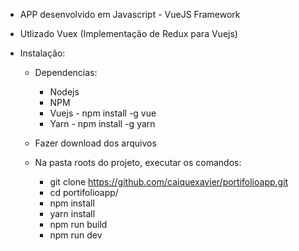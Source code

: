 
- APP desenvolvido em Javascript - VueJS Framework
- Utlizado Vuex (Implementação de Redux para Vuejs)

- Instalação:
	- Dependencias: 
		- Nodejs
		- NPM
		- Vuejs - npm install -g vue
		- Yarn - npm install -g yarn

	- Fazer download dos arquivos
	- Na pasta roots do projeto, executar os comandos:
		- git clone https://github.com/caiquexavier/portifolioapp.git
		- cd portifolioapp/
		- npm install
		- yarn install
		- npm run build
		- npm run dev
